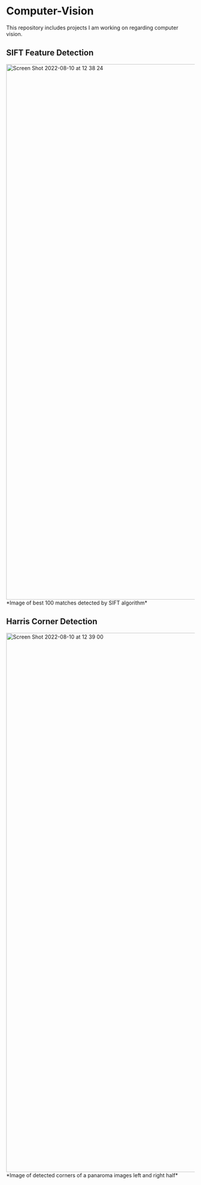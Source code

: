 # Computer-Vision
This repository includes projects I am working on regarding computer vision.

## SIFT Feature Detection
<img width="1430" alt="Screen Shot 2022-08-10 at 12 38 24" src="https://user-images.githubusercontent.com/29065812/183869698-e7b6f5ce-b899-4e70-ade1-43783214c258.png">
  *Image of best 100 matches detected by SIFT algorithm*

## Harris Corner Detection
<img width="1440" alt="Screen Shot 2022-08-10 at 12 39 00" src="https://user-images.githubusercontent.com/29065812/183869728-88164377-657c-4186-80e1-2f69624708ef.png">
  *Image of detected corners of a panaroma images left and right half*
